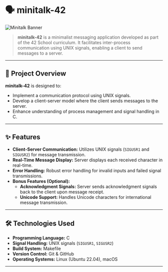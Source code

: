 # 🗣️ minitalk-42

![Minitalk Banner](https://user-images.githubusercontent.com/yourusername/minitalk_banner.png)

> **minitalk-42** is a minimalist messaging application developed as part of the 42 School curriculum. It facilitates inter-process communication using UNIX signals, enabling a client to send messages to a server.

---

## 📌 Project Overview

**minitalk-42** is designed to:

- Implement a communication protocol using UNIX signals.
- Develop a client-server model where the client sends messages to the server.
- Enhance understanding of process management and signal handling in C.

---

## ✨ Features

- **Client-Server Communication:** Utilizes UNIX signals (`SIGUSR1` and `SIGUSR2`) for message transmission.
- **Real-Time Message Display:** Server displays each received character in real-time.
- **Error Handling:** Robust error handling for invalid inputs and failed signal transmissions.
- **Bonus Features (Optional):**
  - **Acknowledgment Signals:** Server sends acknowledgment signals back to the client upon message receipt.
  - **Unicode Support:** Handles Unicode characters for international message transmission.

---

## 🛠 Technologies Used

- **Programming Language:** C
- **Signal Handling:** UNIX signals (`SIGUSR1`, `SIGUSR2`)
- **Build System:** Makefile
- **Version Control:** Git & GitHub
- **Operating Systems:** Linux (Ubuntu 22.04), macOS

---
